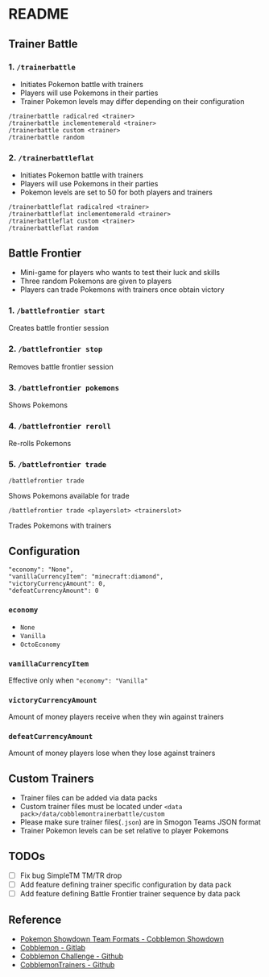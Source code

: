# README

## Trainer Battle

### 1. `/trainerbattle`

- Initiates Pokemon battle with trainers
- Players will use Pokemons in their parties
- Trainer Pokemon levels may differ depending on their configuration

```
/trainerbattle radicalred <trainer>
/trainerbattle inclementemerald <trainer>
/trainerbattle custom <trainer>
/trainerbattle random
```

### 2. `/trainerbattleflat`

- Initiates Pokemon battle with trainers
- Players will use Pokemons in their parties
- Pokemon levels are set to 50 for both players and trainers

```
/trainerbattleflat radicalred <trainer>
/trainerbattleflat inclementemerald <trainer>
/trainerbattleflat custom <trainer>
/trainerbattleflat random
```

## Battle Frontier

- Mini-game for players who wants to test their luck and skills
- Three random Pokemons are given to players
- Players can trade Pokemons with trainers once obtain victory

### 1. `/battlefrontier start`

Creates battle frontier session

### 2. `/battlefrontier stop`

Removes battle frontier session

### 3. `/battlefrontier pokemons`

Shows Pokemons

### 4. `/battlefrontier reroll`

Re-rolls Pokemons

### 5. `/battlefrontier trade`

`/battlefrontier trade`

Shows Pokemons available for trade

`/battlefrontier trade <playerslot> <trainerslot>`

Trades Pokemons with trainers

## Configuration

```
"economy": "None",
"vanillaCurrencyItem": "minecraft:diamond",
"victoryCurrencyAmount": 0,
"defeatCurrencyAmount": 0
```

### `economy`

- `None`
- `Vanilla`
- `OctoEconomy`

### `vanillaCurrencyItem`

Effective only when `"economy": "Vanilla"`

### `victoryCurrencyAmount`

Amount of money players receive when they win against trainers

### `defeatCurrencyAmount`

Amount of money players lose when they lose against trainers

## Custom Trainers

- Trainer files can be added via data packs
- Custom trainer files must be located under `<data pack>/data/cobblemontrainerbattle/custom`
- Please make sure trainer files(`.json`) are in Smogon Teams JSON format
- Trainer Pokemon levels can be set relative to player Pokemons

## TODOs

- [ ] Fix bug SimpleTM TM/TR drop
- [ ] Add feature defining trainer specific configuration by data pack
- [ ] Add feature defining Battle Frontier trainer sequence by data pack 

## Reference
- [Pokemon Showdown Team Formats - Cobblemon Showdown](https://gitlab.com/cable-mc/cobblemon-showdown/-/blob/master/sim/TEAMS.md#packed-format)
- [Cobblemon - Gitlab](https://gitlab.com/cable-mc/cobblemon)
- [Cobblemon Challenge - Github](https://github.com/TurtleHoarder/Cobblemon-Challenge)
- [CobblemonTrainers - Github](https://github.com/davo899/CobblemonTrainers/tree/main)